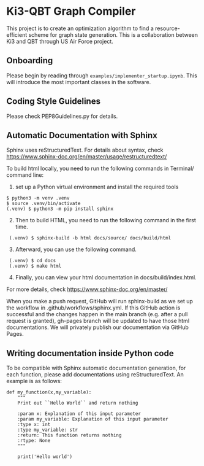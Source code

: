# Ki3-QBT Graph Compiler

This project is to create an optimization algorithm to find a resource-efficient scheme for graph state generation.
This is a collaboration between Ki3 and QBT through US Air Force project.

## Onboarding

Please begin by reading through `examples/implementer_startup.ipynb`.
This will introduce the most important classes in the software.

## Coding Style Guidelines

Please check PEP8Guidelines.py for details.


## Automatic Documentation with Sphinx

Sphinx uses reStructuredText. For details about syntax, check https://www.sphinx-doc.org/en/master/usage/restructuredtext/

To build html locally, you need to run the following commands in Terminal/ command line:

1. set up a Python virtual environment and install the required tools
```
$ python3 -m venv .venv
$ source .venv/bin/activate
(.venv) $ python3 -m pip install sphinx
```
2. Then to build HTML, you need to run the following command in the first time.

```
 (.venv) $ sphinx-build -b html docs/source/ docs/build/html
```

3. Afterward, you can use the following command.

```
 (.venv) $ cd docs
 (.venv) $ make html
```

4. Finally, you can view your html documentation in docs/build/index.html.

For more details, check https://www.sphinx-doc.org/en/master/

When you make a push request, GitHub will run sphinx-build as we set up the workflow in .github/workflows/sphinx.yml. If this GitHub action is successful and the changes happen in the main branch (e.g. after a pull request is granted), gh-pages branch will be updated to have those html documentations. We will privately publish our documentation via GitHub Pages.

## Writing documentation inside Python code

To be compatible with Sphinx automatic documentation generation, for each function, please add documentations using reStructuredText. An example is as follows:

```
def my_function(x,my_variable):
    """
    Print out ``Hello World`` and return nothing

    :param x: Explanation of this input parameter
    :param my_variable: Explanation of this input parameter
    :type x: int
    :type my_variable: str
    :return: This function returns nothing
    :rtype: None
    """

    print('Hello world')
```    
